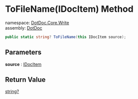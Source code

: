 ﻿# ToFileName\(IDocItem\) Method

namespace: [DotDoc\.Core\.Write](../../DotDoc.Core.Write.md)<br />
assembly: [DotDoc](../../../DotDoc.md)



```csharp
public static string? ToFileName(this IDocItem source);
```

## Parameters

__source__ : [IDocItem](../../../DotDoc/DotDoc.Core.Models/IDocItem.md)



## Return Value

[string?](https://docs.microsoft.com/dotnet/api/System.String)



